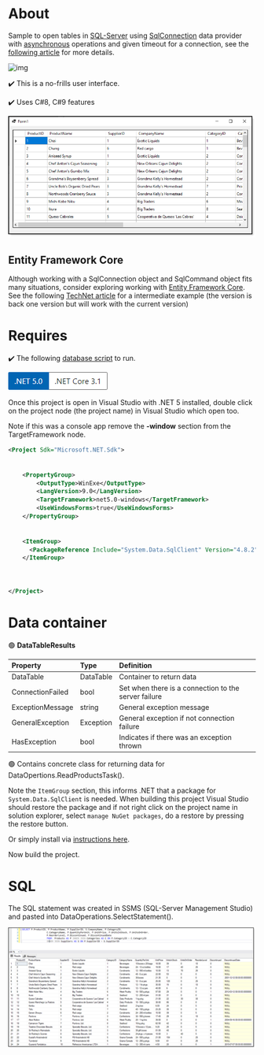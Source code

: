 ﻿# About

Sample to open tables in [SQL-Server](https://docs.microsoft.com/en-us/sql/?view=sql-server-ver15) using [SqlConnection](https://docs.microsoft.com/en-us/dotnet/api/system.data.sqlclient.sqlconnection?view=dotnet-plat-ext-5.0) data provider 
with [asynchronous](https://docs.microsoft.com/en-us/dotnet/csharp/programming-guide/concepts/async/) operations and given timeout for a connection, see the [following article](https://social.technet.microsoft.com/wiki/contents/articles/54260.sql-server-freezes-when-connecting-c.aspx) for more details.

![img](https://img.shields.io/badge/Karen%20Payne-MVP-lightgrey)

:heavy_check_mark: This is a no-frills user interface.

:heavy_check_mark: Uses C#8, C#9 features

![screen](assets/f1.png)

## Entity Framework Core

Although working with a SqlConnection object and SqlCommand object fits many situations, consider exploring working with [Entity Framework Core](https://docs.microsoft.com/en-us/ef/core/). See the following [TechNet article](https://social.technet.microsoft.com/wiki/contents/articles/53881.entity-framework-core-3-projections.aspx) for a intermediate example (the version is back one version but will work with the current version)


# Requires 

:heavy_check_mark: The following [database script](https://gist.github.com/karenpayneoregon/9bdf1a7d5310ac1d562b2326d79d6038) to run.

![net5](assets/Versions.png)

Once this project is open in Visual Studio with .NET 5 installed, double click on the project 
node (the project name) in Visual Studio which open too.

Note if this was a console app remove the **-window** section from the TargetFramework node.


```xml
<Project Sdk="Microsoft.NET.Sdk">


	<PropertyGroup>
		<OutputType>WinExe</OutputType>
		<LangVersion>9.0</LangVersion>
		<TargetFramework>net5.0-windows</TargetFramework>
		<UseWindowsForms>true</UseWindowsForms>
	</PropertyGroup>


	<ItemGroup>
	  <PackageReference Include="System.Data.SqlClient" Version="4.8.2" />
	</ItemGroup>



</Project>
```

# Data container

:green_circle:  **DataTableResults**

| Property | Type | Definition
| :---- | :---- | :----
| DataTable | DataTable | Container to return data
| ConnectionFailed | bool | Set when there is a connection to the server failure
| ExceptionMessage | string | General exception message
| GeneralException | Exception | General exception if not connection failure
| HasException | bool | Indicates if there was an exception thrown

:green_circle:  Contains concrete class for returning data for DataOpertions.ReadProductsTask().



Note the `ItemGroup` section, this informs .NET that a package for `System.Data.SqlClient` is needed. When building this project Visual Studio should restore the package and if not
 right click on the project name in solution explorer, select `manage NuGet packages`, do a restore by pressing the restore button.

Or simply install via [instructions here](https://www.nuget.org/packages/System.Data.SqlClient/).

Now build the project.

# SQL

The SQL statement was created in SSMS (SQL-Server Management Studio) and pasted into DataOperations.SelectStatement().

![sql](assets/SQL_Results.png)